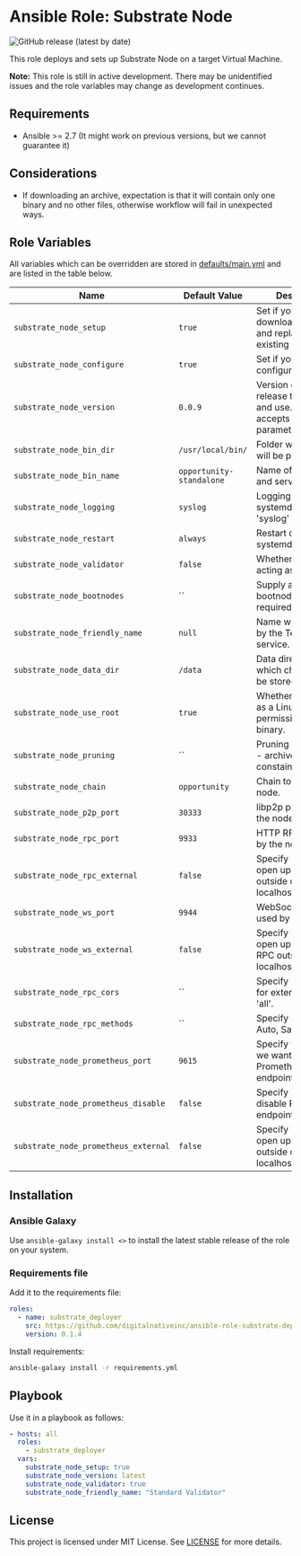 # Ansible Role: Substrate Node

![GitHub release (latest by date)](https://img.shields.io/github/v/release/digitalnativeinc/ansible-role-substrate-deployer)

This role deploys and sets up Substrate Node on a target Virtual Machine.

**Note:** This role is still in active development. There may be unidentified issues and the role variables may change as development continues.

## Requirements

- Ansible >= 2.7 (It might work on previous versions, but we cannot guarantee it)

## Considerations

- If downloading an archive, expectation is that it will contain only one binary and no other files, otherwise workflow will fail in unexpected ways.

## Role Variables

All variables which can be overridden are stored in [defaults/main.yml](defaults/main.yml) and are listed in the table below.

| Name                                 | Default Value            | Description                                                                     |
| ------------------------------------ | ------------------------ | ------------------------------------------------------------------------------- |
| `substrate_node_setup`               | `true`                   | Set if you want to download release and replace it with existing if it differs. |
| `substrate_node_configure`           | `true`                   | Set if you want to do configuration part.                                       |
| `substrate_node_version`             | `0.0.9`                  | Version of the release to download and use. Also accepts latest as parameter.   |
| `substrate_node_bin_dir`             | `/usr/local/bin/`        | Folder where binary will be put.                                                |
| `substrate_node_bin_name`            | `opportunity-standalone` | Name of the binary and service to use.                                          |
| `substrate_node_logging`             | `syslog`                 | Logging to use with systemd - can be 'syslog' or 'file'.                        |
| `substrate_node_restart`             | `always`                 | Restart option for systemd service.                                             |
| `substrate_node_validator`           | `false`                  | Whether node is acting as a validator                                           |
| `substrate_node_bootnodes`           | ``                       | Supply a list of bootnodes if required                                          |
| `substrate_node_friendly_name`       | `null`                   | Name which is used by the Telemetry service.                                    |
| `substrate_node_data_dir`            | `/data`                  | Data directory in which chain state will be stored.                             |
| `substrate_node_use_root`            | `true`                   | Whether to use root as a Linux user for permissions/running binary.             |
| `substrate_node_pruning`             | ``                       | Pruning mode to use - archive or constained                                     |
| `substrate_node_chain`               | `opportunity`            | Chain to use by the node.                                                       |
| `substrate_node_p2p_port`            | `30333`                  | libp2p port used by the node.                                                   |
| `substrate_node_rpc_port`            | `9933`                   | HTTP RPC port used by the node.                                                 |
| `substrate_node_rpc_external`        | `false`                  | Specify if we want to open up HTTP RPC outside of localhost/polkadot.js.        |
| `substrate_node_ws_port`             | `9944`                   | WebSocket port used by the node.                                                |
| `substrate_node_ws_external`         | `false`                  | Specify if we want to open up WebSocket RPC outside of localhost/polkadot.js.   |
| `substrate_node_rpc_cors`            | ``                       | Specify list of origins for external RPCs or 'all'.                             |
| `substrate_node_rpc_methods`         | ``                       | Specify RPC mode - Auto, Safe, Unsafe.                                          |
| `substrate_node_prometheus_port`     | `9615`                   | Specify which port we want to use for Prometheus endpoint.                      |
| `substrate_node_prometheus_disable`  | `false`                  | Specify if we want to disable Prometheus endpoint.                              |
| `substrate_node_prometheus_external` | `false`                  | Specify if we want to open up Prometheus outside of localhost/polkadot.js.      |

## Installation

### Ansible Galaxy

Use `ansible-galaxy install <>` to install the latest stable release of the role on your system.

### Requirements file

Add it to the requirements file:

```yaml
roles:
  - name: substrate_deployer
    src: https://github.com/digitalnativeinc/ansible-role-substrate-deployer.git
    version: 0.1.4
```

Install requirements:

```bash
ansible-galaxy install -r requirements.yml
```

## Playbook

Use it in a playbook as follows:

```yaml
- hosts: all
  roles:
    - substrate_deployer
  vars:
    substrate_node_setup: true
    substrate_node_version: latest
    substrate_node_validator: true
    substrate_node_friendly_name: "Standard Validator"
```

## License

This project is licensed under MIT License. See [LICENSE](/LICENSE) for more details.
